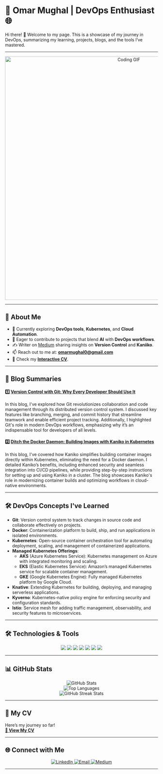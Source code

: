 
# 🚀 **Omar Mughal | DevOps Enthusiast** 🌐  
Hi there! 👋 Welcome to my page. This is a showcase of my journey in DevOps, summarizing my learning, projects, blogs, and the tools I’ve mastered.  

---
<p align="center">
  <img src="https://github.com/Sploinki/Sploinki/blob/main/mario-pixel-room.3840x2160-ezgif.com-video-to-gif-converter.gif" alt="Coding GIF" width="800" />
</p>



---

## 🌟 **About Me**  
- 🔭 Currently exploring **DevOps tools**, **Kubernetes**, and **Cloud Automation**.  
- 🌱 Eager to contribute to projects that blend **AI** with **DevOps workflows**.  
- ✍️ Writer on [Medium](https://medium.com/@omarmughal0) sharing insights on **Version Control** and **Kaniiko**.  
- 📫 Reach out to me at: **omarmughal0@gmail.com**  
- 📜 Check my **[Interactive CV](#interactive-cv)**.

---

## 📝 **Blog Summaries**  
#### 1️⃣ [**Version Control with Git: Why Every Developer Should Use It**](https://medium.com/@omarmughal0/version-control-with-git-why-every-developer-should-use-it-7e45b55025db)  
In this blog, I've explored how Git revolutionizes collaboration and code management through its distributed
version control system. I discussed key features like branching, merging, and commit history that streamline 
teamwork and enable efficient project tracking. Additionally, I highlighted Git's role in modern DevOps workflows, 
emphasizing why it’s an indispensable tool for developers of all levels.  

#### 2️⃣ [**Ditch the Docker Daemon: Building Images with Kaniko in Kubernetes**](https://medium.com/@omarmughal0/ditch-the-docker-daemon-building-images-with-kaniko-in-kubernetes-b0c856d8b513)  
In this blog, I've covered how Kaniko simplifies building container images directly within Kubernetes, eliminating 
the need for a Docker daemon. I detailed Kaniko’s benefits, including enhanced security and seamless integration 
into CI/CD pipelines, while providing step-by-step instructions for setting up and using Kaniko in a cluster. The 
blog showcases Kaniko's role in modernizing container builds and optimizing workflows in cloud-native environments.

---

## 🛠️ DevOps Concepts I've Learned

- **Git**: Version control system to track changes in source code and collaborate effectively on projects.  
- **Docker**: Containerization platform to build, ship, and run applications in isolated environments.  
- **Kubernetes**: Open-source container orchestration tool for automating deployment, scaling, and management of containerized applications.  
- **Managed Kubernetes Offerings**:
  - **AKS** (Azure Kubernetes Service): Kubernetes management on Azure with integrated monitoring and scaling.  
  - **EKS** (Elastic Kubernetes Service): Amazon’s managed Kubernetes service for scalable container management.  
  - **GKE** (Google Kubernetes Engine): Fully managed Kubernetes platform by Google Cloud.  
- **Knative**: Extending Kubernetes for building, deploying, and managing serverless applications.  
- **Kyverno**: Kubernetes-native policy engine for enforcing security and configuration standards.  
- **Istio**: Service mesh for adding traffic management, observability, and security features to microservices.  

---

## 🛠 **Technologies & Tools**  
<p align="center">
  <img src="https://img.shields.io/badge/-Docker-2496ED?style=flat&logo=docker&logoColor=white" />
  <img src="https://img.shields.io/badge/-Kubernetes-326CE5?style=flat&logo=kubernetes&logoColor=white" />
  <img src="https://img.shields.io/badge/-AWS-232F3E?style=flat&logo=amazon-aws&logoColor=white" />
  <img src="https://img.shields.io/badge/-Terraform-7B42BC?style=flat&logo=terraform&logoColor=white" />
  <img src="https://img.shields.io/badge/-Git-F05032?style=flat&logo=git&logoColor=white" />
  <img src="https://img.shields.io/badge/-Python-3776AB?style=flat&logo=python&logoColor=white" />
  <img src="https://img.shields.io/badge/-Bash_Scripting-4EAA25?style=flat&logo=gnu-bash&logoColor=white" />
</p>

---

## 📊 **GitHub Stats**  
<p align="center">
  <img src="https://github-readme-stats.vercel.app/api?username=Sploinki&show_icons=true&theme=tokyonight" alt="GitHub Stats" /> </br>
  <img src="https://github-readme-stats.vercel.app/api/top-langs/?username=Sploinki&layout=compact&theme=tokyonight" alt="Top Languages" /> </br>
  <img src="https://github-readme-streak-stats.herokuapp.com/?user=Sploinki&theme=tokyonight" alt="GitHub Streak Stats" />
</p>

---

## 💬 **My CV**  
Here’s my journey so far!  
**[📄 View My CV](https://github.com/Sploinki/Sploinki/blob/main/Omar%20Mughal%20CV.pdf)**  

---

## 🌐 **Connect with Me**  
<p align="center">
  <a href="https://www.linkedin.com/in/omar-mughal-414a40327/" target="_blank">
    <img src="https://img.shields.io/badge/-LinkedIn-0077B5?style=flat&logo=linkedin&logoColor=white" alt="LinkedIn" />
  </a>
  <a href="omarmughal0@gmail.com">
    <img src="https://img.shields.io/badge/-Email-D14836?style=flat&logo=gmail&logoColor=white" alt="Email" />
  </a>
  <a href="https://medium.com/@omarmughal0" target="_blank">
    <img src="https://img.shields.io/badge/-Medium-12100E?style=flat&logo=medium&logoColor=white" alt="Medium" />
  </a>
</p>

---

<!---
Sploinki/Sploinki is a ✨ special ✨ repository because its `README.md` (this file) appears on your GitHub profile.
You can click the Preview link to take a look at your changes.
--->


<!---
Sploinki/Sploinki is a ✨ special ✨ repository because its `README.md` (this file) appears on your GitHub profile.
You can click the Preview link to take a look at your changes.
--->
